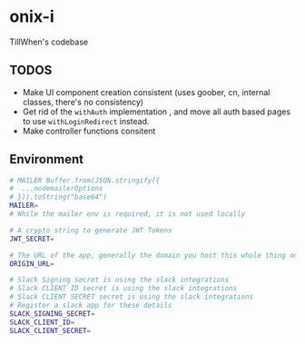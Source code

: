 # onix-i

TillWhen's codebase


## TODOS

- Make UI component creation consistent (uses goober, cn, internal classes,
  there's no consistency)
- Get rid of the `withAuth` implementation , and move all auth based pages to
  use `withLoginRedirect` instead.
- Make controller functions consitent

## Environment

```sh
# MAILER Buffer.from(JSON.stringify({
#  ...nodemailerOptions
# })).toString("base64")
MAILER=
# While the mailer env is required, it is not used locally

# A crypto string to generate JWT Tokens
JWT_SECRET=

# The URL of the app, generally the domain you host this whole thing on
ORIGIN_URL=

# Slack Signing secret is using the slack integrations
# Slack CLIENT ID secret is using the slack integrations
# Slack CLIENT SECRET secret is using the slack integrations
# Register a slack app for these details
SLACK_SIGNING_SECRET=
SLACK_CLIENT_ID=
SLACK_CLIENT_SECRET=
```
